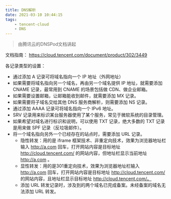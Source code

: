 ```yaml
---
title: DNS解析
date: 2021-03-10 10:44:15
tags:
    - tencent-cloud
    - DNS
---
```


> 由腾讯云的DNSPod文档讲起

文档指南：
https://cloud.tencent.com/document/product/302/3449

各记录类型的设置：
- 通过添加 A 记录可将域名指向一个 IP 地址（外网地址）
- 如果需要将域名指向另一个域名，再由另一个域名提供 IP 地址，就需要添加 CNAME 记录，最常用到 CNAME 的场景包括做 CDN、做企业邮箱。
- 如果需要设置邮箱，让邮箱能收到邮件，就需要添加 MX 记录。
- 如果需要将子域名交给其他 DNS 服务商解析，则需要添加 NS 记录。
- 通过添加 AAAA 记录可将域名指向一个 IPv6 地址。
- SRV 记录用来标识某台服务器使用了某个服务，常见于微软系统的目录管理。
- 如果希望对域名进行标识和说明，可以使用 TXT 记录，绝大多数的 TXT 记录是用来做 SPF 记录（反垃圾邮件）。
- 将一个域名指向另外一个已经存在的站点时，需要添加 URL 记录。
  - 隐性转发：用的是 iframe 框架技术、非重定向技术，效果为浏览器地址栏输入 http://a.com 回车，打开网站内容是目标地址 http://cloud.tencent.com/ 的网站内容，但地址栏显示当前地址 http://a.com 。
  - 显性转发：用的是301重定向技术，效果为浏览器地址栏输入 http://a.com 回车，打开网站内容是目标地址 http://cloud.tencent.com/ 的网站内容，且地址栏显示目标地址 http://cloud.tencent.com/。
  - 添加 URL 转发记录时，涉及到的两个域名已完成备案。未经备案的域名无法添加 URL 转发。